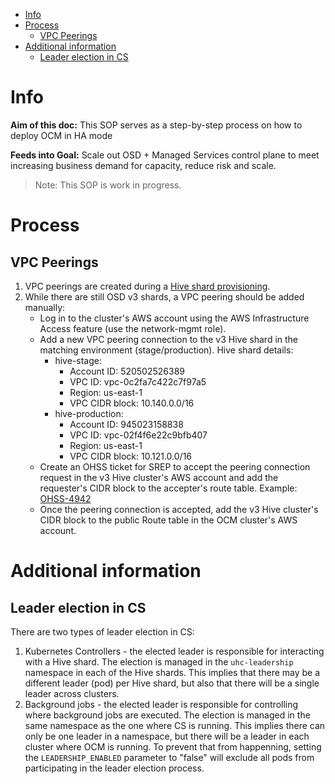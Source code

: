- [Info](#info)
- [Process](#process)
  - [VPC Peerings](#vpc-peerings)
- [Additional information](#additional-information)
  - [Leader election in CS](#leader-election-in-cs)

# Info

**Aim of this doc:** This SOP serves as a step-by-step process on how to deploy OCM in HA mode

**Feeds into Goal:** Scale out OSD + Managed Services control plane to meet increasing business demand for capacity, reduce risk and scale.

> Note: This SOP is work in progress.

# Process

## VPC Peerings

1. VPC peerings are created during a [Hive shard provisioning](/docs/app-sre/sop/hive-shard-provisioning.md).
1. While there are still OSD v3 shards, a VPC peering should be added manually:
    - Log in to the cluster's AWS account using the AWS Infrastructure Access feature (use the network-mgmt role).
    - Add a new VPC peering connection to the v3 Hive shard in the matching environment (stage/production).
      Hive shard details:
        * hive-stage:
            * Account ID: 520502526389
            * VPC ID: vpc-0c2fa7c422c7f97a5
            * Region: us-east-1
            * VPC CIDR block: 10.140.0.0/16
        * hive-production:
            * Account ID: 945023158838
            * VPC ID: vpc-02f4f6e22c9bfb407
            * Region: us-east-1
            * VPC CIDR block: 10.121.0.0/16
    - Create an OHSS ticket for SREP to accept the peering connection request in the v3 Hive cluster's AWS account and add the requester's CIDR block to the accepter's route table. Example: [OHSS-4942](https://issues.redhat.com/browse/OHSS-4942)
    - Once the peering connection is accepted, add the v3 Hive cluster's CIDR block to the public Route table in the OCM cluster's AWS account.

# Additional information

## Leader election in CS

There are two types of leader election in CS:
1. Kubernetes Controllers - the elected leader is responsible for interacting with a Hive shard. The election is managed in the `uhc-leadership` namespace in each of the Hive shards. This implies that there may be a different leader (pod) per Hive shard, but also that there will be a single leader across clusters.
2. Background jobs - the elected leader is responsible for controlling where background jobs are executed. The election is managed in the same namespace as the one where CS is running. This implies there can only be one leader in a namespace, but there will be a leader in each cluster where OCM is running. To prevent that from happenning, setting the `LEADERSHIP_ENABLED` parameter to "false" will exclude all pods from participating in the leader election process.
